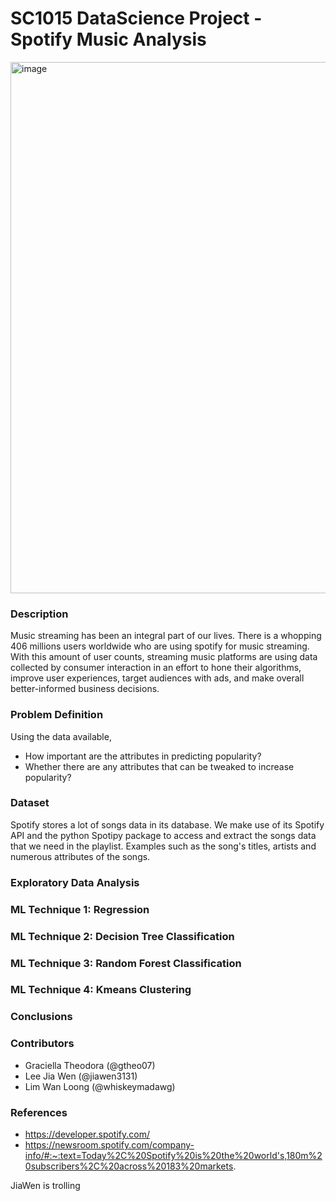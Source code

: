 # SC1015 DataScience Project - Spotify Music Analysis

<img width="850" alt="image" src="https://user-images.githubusercontent.com/90097030/164615136-60684cdc-bec6-428e-bd1c-d0afde7ac777.png">

### Description  
Music streaming has been an integral part of our lives. There is a whopping 406 millions users worldwide who are using spotify for music streaming. With this amount of user counts, streaming music platforms are using data collected by consumer interaction in an effort to hone their algorithms, improve user experiences, target audiences with ads, and make overall better-informed business decisions. 

### Problem Definition  
Using the data available,  
- How important are the attributes in predicting popularity?  
- Whether there are any attributes that can be tweaked to increase popularity?  

### Dataset
Spotify stores a lot of songs data in its database. We make use of its Spotify API and the python Spotipy package to access and extract the songs data that we need in the playlist. Examples such as the song's titles, artists and numerous attributes of the songs.

### Exploratory Data Analysis  

### ML Technique 1: Regression  

### ML Technique 2: Decision Tree Classification  

### ML Technique 3: Random Forest Classification  

### ML Technique 4: Kmeans Clustering  

### Conclusions  

### Contributors  
- Graciella Theodora (@gtheo07)  
- Lee Jia Wen (@jiawen3131)
- Lim Wan Loong (@whiskeymadawg)  

### References  
- https://developer.spotify.com/
- https://newsroom.spotify.com/company-info/#:~:text=Today%2C%20Spotify%20is%20the%20world's,180m%20subscribers%2C%20across%20183%20markets.

JiaWen is trolling

